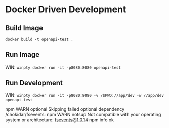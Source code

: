 Docker Driven Development
=========================

## Build Image

`docker build -t openapi-test .`

## Run Image

WIN: `winpty docker run -it -p8080:8080 openapi-test`


## Run Development

WIN: `winpty docker run -it -p8080:8080 -v /$PWD://app/dev -w //app/dev openapi-test`



npm WARN optional Skipping failed optional dependency /chokidar/fsevents:
npm WARN notsup Not compatible with your operating system or architecture: fsevents@1.0.14
npm info ok
